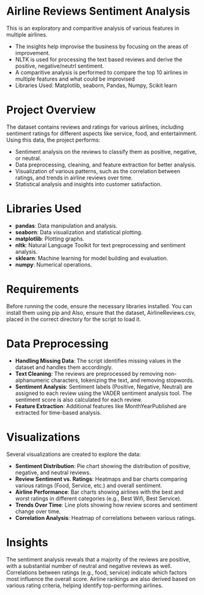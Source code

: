 # Airline Reviews Sentiment Analysis 

This is an exploratory and comparitive analysis of various features in multiple airlines.
- The insights help improvise the business by focusing on the areas of improvement.
- NLTK is used for processing the text based reviews and derive the positive, negative/neutrl sentiment.
- A comparitive analysis is performed to compare the top 10 airlines in multiple features and what could be improvised
- Libraries Used: Matplotlib, seaborn, Pandas, Numpy, Scikit learn

# Project Overview

The dataset contains reviews and ratings for various airlines, including sentiment ratings for different aspects like service, food, and entertainment. Using this data, the project performs:
- Sentiment analysis on the reviews to classify them as positive, negative, or neutral.
- Data preprocessing, cleaning, and feature extraction for better analysis.
- Visualization of various patterns, such as the correlation between ratings, and trends in airline reviews over time.
- Statistical analysis and insights into customer satisfaction.

# Libraries Used
- **pandas**: Data manipulation and analysis.
- **seaborn**: Data visualization and statistical plotting.
- **matplotlib**: Plotting graphs.
- **nltk**: Natural Language Toolkit for text preprocessing and sentiment analysis.
- **sklearn**: Machine learning for model building and evaluation.
- **numpy**: Numerical operations.

# Requirements
Before running the code, ensure the necessary libraries installed. You can install them using pip and Also, ensure that the dataset, AirlineReviews.csv, placed in the correct directory for the script to load it.

# Data Preprocessing
- **Handling Missing Data**: The script identifies missing values in the dataset and handles them accordingly.
- **Text Cleaning**: The reviews are preprocessed by removing non-alphanumeric characters, tokenizing the text, and removing stopwords.
- **Sentiment Analysis**: Sentiment labels (Positive, Negative, Neutral) are assigned to each review using the VADER sentiment analysis tool. The sentiment score is also calculated for each review.
- **Feature Extraction**: Additional features like MonthYearPublished are extracted for time-based analysis.

# Visualizations
Several visualizations are created to explore the data:
- **Sentiment Distribution**: Pie chart showing the distribution of positive, negative, and neutral reviews.
- **Review Sentiment vs. Ratings**: Heatmaps and bar charts comparing various ratings (Food, Service, etc.) and overall sentiment.
- **Airline Performance**: Bar charts showing airlines with the best and worst ratings in different categories (e.g., Best Wifi, Best Service).
- **Trends Over Time**: Line plots showing how review scores and sentiment change over time.
- **Correlation Analysis**: Heatmap of correlations between various ratings.

# Insights
The sentiment analysis reveals that a majority of the reviews are positive, with a substantial number of neutral and negative reviews as well.
Correlations between ratings (e.g., food, service) indicate which factors most influence the overall score.
Airline rankings are also derived based on various rating criteria, helping identify top-performing airlines.
